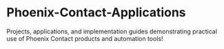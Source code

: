 # Phoenix-Contact-Applications
Projects, applications, and implementation guides demonstrating practical use of Phoenix Contact products and automation tools!
